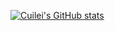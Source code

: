 
[![Cuilei's GitHub stats](https://github-readme-stats.vercel.app/api?username=anuraghazra)](https://github.com/anuraghazra/github-readme-stats?count_private=true)

